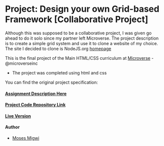 # Project: Design your own Grid-based Framework [Collaborative Project]

Although this was supposed to be a collaborative project, I was given go ahead to do it solo since my partner left Microverse. The project description is to create a simple grid system and use it to clone a website of my choice. The site I decided to clone is NodeJS.org [homepage](https://nodejs.org/en/)

This is the final project of the Main HTML/CSS curriculum at [Microverse](https://www.microverse.org/) - @microverseinc


* The project was completed using html and css

You can find the original project specification:

#### [Assignment Description Here](https://www.theodinproject.com/courses/html5-and-css3/lessons/design-your-own-grid-based-framework)

#### [Project Code Repository Link](https://github.com/mosesmuchemi/css-grid-framework)

#### [Live Version](https://mosesmuchemi.github.io/css-grid-framework/)

#### Author

* [Moses Migwi](https://github.com/mosesmuchemi)
